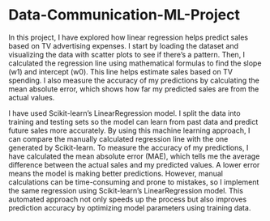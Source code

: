 # Data-Communication-ML-Project

In this project, I have explored how linear regression helps predict sales based on TV advertising expenses. I start by loading the dataset and visualizing the data with scatter plots to see if there’s a pattern. Then, I calculated the regression line using mathematical formulas to find the slope (w1) and intercept (w0). This line helps estimate sales based on TV spending. I also measure the accuracy of my predictions by calculating the mean absolute error, which shows how far my predicted sales are from the actual values.

I have used Scikit-learn’s LinearRegression model. I split the data into training and testing sets so the model can learn from past data and predict future sales more accurately. By using this machine learning approach, I can compare the manually calculated regression line with the one generated by Scikit-learn. To measure the accuracy of my predictions, I have calculated the mean absolute error (MAE), which tells me the average difference between the actual sales and my predicted values. A lower error means the model is making better predictions. However, manual calculations can be time-consuming and prone to mistakes, so I implement the same regression using Scikit-learn’s LinearRegression model. This automated approach not only speeds up the process but also improves prediction accuracy by optimizing model parameters using training data.
